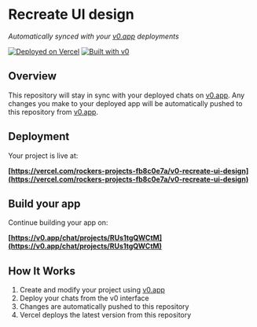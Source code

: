 # Recreate UI design

*Automatically synced with your [v0.app](https://v0.app) deployments*

[![Deployed on Vercel](https://img.shields.io/badge/Deployed%20on-Vercel-black?style=for-the-badge&logo=vercel)](https://vercel.com/rockers-projects-fb8c0e7a/v0-recreate-ui-design)
[![Built with v0](https://img.shields.io/badge/Built%20with-v0.app-black?style=for-the-badge)](https://v0.app/chat/projects/RUs1tgQWCtM)

## Overview

This repository will stay in sync with your deployed chats on [v0.app](https://v0.app).
Any changes you make to your deployed app will be automatically pushed to this repository from [v0.app](https://v0.app).

## Deployment

Your project is live at:

**[https://vercel.com/rockers-projects-fb8c0e7a/v0-recreate-ui-design](https://vercel.com/rockers-projects-fb8c0e7a/v0-recreate-ui-design)**

## Build your app

Continue building your app on:

**[https://v0.app/chat/projects/RUs1tgQWCtM](https://v0.app/chat/projects/RUs1tgQWCtM)**

## How It Works

1. Create and modify your project using [v0.app](https://v0.app)
2. Deploy your chats from the v0 interface
3. Changes are automatically pushed to this repository
4. Vercel deploys the latest version from this repository
